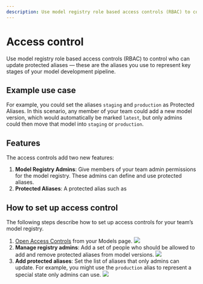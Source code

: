 ```yaml
---
description: Use model registry role based access controls (RBAC) to control who can update protected aliases.
---
```


# Access control

Use model registry role based access controls (RBAC) to control who can update protected aliases — these are the aliases you use to represent key stages of your model development pipeline.

## Example use case
For example, you could set the aliases `staging` and `production` as Protected Aliases. In this scenario, any member of your team could add a new model version, which would automatically be marked `latest`, but only admins could then move that model into `staging` or `production`.

## Features
The access controls add two new features:
1. **Model Registry Admins**: Give members of your team admin permissions for the model registry. These admins can define and use protected aliases.
2. **Protected Aliases**: A protected alias such as 


## How to set up access control
The following steps describe how to set up access controls for your team’s model registry.

1. [Open Access Controls](https://wandb.ai/registry/model/access-control) from your Models page.
![](/images/models/access_controls_button.gif)
2. **Manage registry admins**: Add a set of people who should be allowed to add and remove protected aliases from model versions.
![](/images/models/access_controls_admins.gif)
3. **Add protected aliases**: Set the list of aliases that only admins can update. For example, you might use the `production` alias to represent a special state only admins can use.
![](/images/models/access_controls_add_protected_aliases.gif)